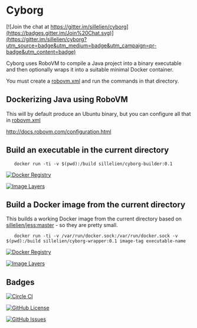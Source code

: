 # Cyborg

[![Join the chat at https://gitter.im/sillelien/cyborg](https://badges.gitter.im/Join%20Chat.svg)](https://gitter.im/sillelien/cyborg?utm_source=badge&utm_medium=badge&utm_campaign=pr-badge&utm_content=badge)

Cyborg uses RoboVM to compile a Java project into a binary executable and then optionally wraps it into a suitable minimal Docker container.

You must create a [robovm.xml](http://docs.robovm.com/configuration.html) and run the commands in that directory.

## Dockerizing Java using RoboVM

This will by default produce an Ubuntu binary, but you can configure all that in [robovm.xml](http://docs.robovm.com/configuration.html)

http://docs.robovm.com/configuration.html


## Build an executable in the current directory

```
   docker run -ti -v $(pwd):/build sillelien/cyborg-builder:0.1  
```

[![Docker Registry](https://img.shields.io/docker/pulls/sillelien/cyborg-builder.svg)](https://registry.hub.docker.com/u/sillelien/cyborg-builder)

[![Image Layers](https://badge.imagelayers.io/sillelien/cyborg-builder.svg)](https://imagelayers.io/?images=sillelien/cyborg-builder:master 'Get your own badge on imagelayers.io') 

## Build a Docker image from the current directory

This builds a working Docker image from the current directory based on  [sillelien/jess:master](https://registry.hub.docker.com/u/sillelien/jess/) - so they are pretty small.

```
   docker run -ti -v /var/run/docker.sock:/var/run/docker.sock -v $(pwd):/build sillelien/cyborg-wrapper:0.1 image-tag executable-name 
```

[![Docker Registry](https://img.shields.io/docker/pulls/sillelien/cyborg-wrapper.svg)](https://registry.hub.docker.com/u/sillelien/cyborg-wrapper)

[![Image Layers](https://badge.imagelayers.io/sillelien/cyborg-wrapper.svg)](https://imagelayers.io/?images=sillelien/cyborg-wrapper:master 'Get your own badge on imagelayers.io') 


## Badges

[![Circle CI](https://circleci.com/gh/sillelien/cyborg/tree/master.svg?style=svg)](https://circleci.com/gh/sillelien/cyborg/tree/master)

[![GitHub License](https://img.shields.io/github/license/sillelien/cyborg.svg)](https://raw.githubusercontent.com/sillelien/cyborg/blob/master/LICENSE)

[![GitHub Issues](https://img.shields.io/github/issues/sillelien/cyborg.svg)](https://github.com/sillelien/cyborg/issues)
